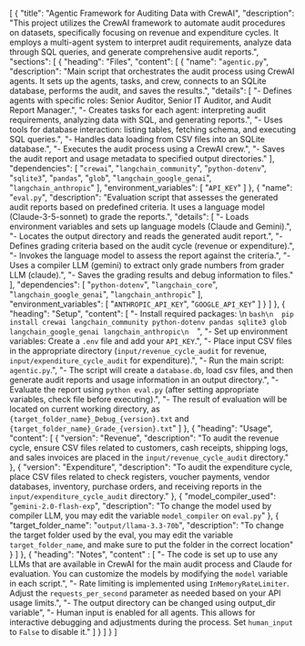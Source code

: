 
[
  {
    "title": "Agentic Framework for Auditing Data with CrewAI",
    "description": "This project utilizes the CrewAI framework to automate audit procedures on datasets, specifically focusing on revenue and expenditure cycles. It employs a multi-agent system to interpret audit requirements, analyze data through SQL queries, and generate comprehensive audit reports.",
    "sections": [
      {
        "heading": "Files",
        "content": [
          {
            "name": "`agentic.py`",
            "description": "Main script that orchestrates the audit process using CrewAI agents. It sets up the agents, tasks, and crew, connects to an SQLite database, performs the audit, and saves the results.",
            "details": [
              "- Defines agents with specific roles: Senior Auditor, Senior IT Auditor, and Audit Report Manager.",
              "- Creates tasks for each agent: interpreting audit requirements, analyzing data with SQL, and generating reports.",
              "- Uses tools for database interaction: listing tables, fetching schema, and executing SQL queries.",
              "- Handles data loading from CSV files into an SQLite database.",
              "- Executes the audit process using a CrewAI crew.",
              "- Saves the audit report and usage metadata to specified output directories."
            ],
            "dependencies": [
              "`crewai`",
              "`langchain_community`",
              "`python-dotenv`",
              "`sqlite3`",
              "`pandas`",
              "`glob`",
              "`langchain_google_genai`",
              "`langchain_anthropic`"
            ],
            "environment_variables": [
              "`API_KEY`"
            ]
          },
          {
            "name": "`eval.py`",
            "description": "Evaluation script that assesses the generated audit reports based on predefined criteria.  It uses a language model (Claude-3-5-sonnet) to grade the reports.",
            "details": [
              "- Loads environment variables and sets up language models (Claude and Gemini).",
              "- Locates the output directory and reads the generated audit report.",
              "- Defines grading criteria based on the audit cycle (revenue or expenditure).",
              "- Invokes the language model to assess the report against the criteria.",
              "- Uses a compiler LLM (gemini) to extract only grade numbers from grader LLM (claude).",
              "- Saves the grading results and debug information to files."
            ],
            "dependencies": [
              "`python-dotenv`",
              "`langchain_core`",
              "`langchain_google_genai`",
              "`langchain_anthropic`"
            ],
            "environment_variables": [
              "`ANTHROPIC_API_KEY`",
              "`GOOGLE_API_KEY`"
            ]
          }
        ]
      },
      {
        "heading": "Setup",
        "content": [
          "- Install required packages:  \n  ```bash\n  pip install crewai langchain_community python-dotenv pandas sqlite3 glob langchain_google_genai langchain_anthropic\n  ```",
          "- Set up environment variables: Create a `.env` file and add your `API_KEY`.",
          "- Place input CSV files in the appropriate directory (`input/revenue_cycle_audit` for revenue, `input/expenditure_cycle_audit` for expenditure).",
          "- Run the main script: `agentic.py`.",
          "- The script will create a `database.db`, load csv files, and then generate audit reports and usage information in an output directory.",
          "- Evaluate the report using `python eval.py` (after setting appropriate variables, check file before executing).",
          "- The result of evaluation will be located on current working directory, as `{target_folder_name}_Debug_{version}.txt` and `{target_folder_name}_Grade_{version}.txt`"
        ]
      },
      {
        "heading": "Usage",
        "content": [
          {
            "version": "Revenue",
            "description": "To audit the revenue cycle, ensure CSV files related to customers, cash receipts, shipping logs, and sales invoices are placed in the `input/revenue_cycle_audit` directory."
          },
          {
            "version": "Expenditure",
            "description": "To audit the expenditure cycle, place CSV files related to check registers, voucher payments, vendor databases, inventory, purchase orders, and receiving reports in the `input/expenditure_cycle_audit` directory."
          },
          {
            "model_compiler_used": "`gemini-2.0-flash-exp`",
            "description": "To change the model used by compiler LLM, you may edit the variable `model_compiler` on `eval.py`"
          },
          {
            "target_folder_name": "`output/llama-3.3-70b`",
            "description": "To change the target folder used by the eval, you may edit the variable `target_folder_name`, and make sure to put the folder in the correct location"
          }
        ]
      },
        {
          "heading": "Notes",
          "content" : [
              "- The code is set up to use any LLMs that are available in CrewAI for the main audit process and Claude for evaluation.  You can customize the models by modifying the `model` variable in each script.",
              "- Rate limiting is implemented using `InMemoryRateLimiter`. Adjust the `requests_per_second` parameter as needed based on your API usage limits.",
              "- The output directory can be changed using output_dir variable",
              "- Human input is enabled for all agents. This allows for interactive debugging and adjustments during the process. Set `human_input` to `False` to disable it."
          ]
        }
    ]
  }
]